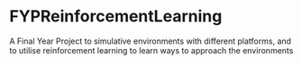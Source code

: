 # FYPReinforcementLearning
A Final Year Project to simulative environments with different platforms, and to utilise reinforcement learning to learn ways to approach the environments
